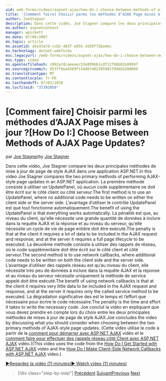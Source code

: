 ```yaml
---
uid: web-forms/videos/aspnet-ajax/how-do-i-choose-between-methods-of-ajax-page-updates
title: '[Comment faire] Choisir parmi les méthodes d’AJAX Page mises à jour ? | Microsoft Docs'
author: JoeStagner
description: Dans cette vidéo, Joe Stagner compare les deux principales méthodes de mise à jour de page de style AJAX dans une application ASP.NET. La première méthode consiste à utiliser un Upd...
ms.author: aspnetcontent
manager: wpickett
ms.date: 07/09/2007
ms.topic: article
ms.assetid: a5e33a7d-ccb2-483f-a955-3d39f72ba4ec
ms.technology: dotnet-webforms
msc.legacyurl: /web-forms/videos/aspnet-ajax/how-do-i-choose-between-methods-of-ajax-page-updates
msc.type: video
ms.openlocfilehash: c092a7dcaeeeec53e899bb1cdf12f9bb02a99597
ms.sourcegitcommit: 953ff9ea4369f154d6fd0239599279ddd3280009
ms.translationtype: MT
ms.contentlocale: fr-FR
ms.lasthandoff: 07/03/2018
ms.locfileid: "37392050"
---
```

<a name="how-do-i-choose-between-methods-of-ajax-page-updates"></a><span data-ttu-id="d92dc-105">[Comment faire] Choisir parmi les méthodes d’AJAX Page mises à jour ?</span><span class="sxs-lookup"><span data-stu-id="d92dc-105">[How Do I:] Choose Between Methods of AJAX Page Updates?</span></span>
====================
<span data-ttu-id="d92dc-106">par [Joe Stagner](https://github.com/JoeStagner)</span><span class="sxs-lookup"><span data-stu-id="d92dc-106">by [Joe Stagner](https://github.com/JoeStagner)</span></span>

<span data-ttu-id="d92dc-107">Dans cette vidéo, Joe Stagner compare les deux principales méthodes de mise à jour de page de style AJAX dans une application ASP.NET.</span><span class="sxs-lookup"><span data-stu-id="d92dc-107">In this video Joe Stagner compares the two primary methods of performing AJAX-style page updates in an ASP.NET application.</span></span> <span data-ttu-id="d92dc-108">La première méthode consiste à utiliser un UpdatePanel, où aucun code supplémentaire ne doit être écrit sur le côté client ou côté serveur.</span><span class="sxs-lookup"><span data-stu-id="d92dc-108">The first method is to use an UpdatePanel, where no additional code needs to be written on either the client side or the server side.</span></span> <span data-ttu-id="d92dc-109">L’avantage d’utiliser le contrôle UpdatePanel est que tout fonctionne automatiquement.</span><span class="sxs-lookup"><span data-stu-id="d92dc-109">The benefit of using the UpdatePanel is that everything works automatically.</span></span> <span data-ttu-id="d92dc-110">La pénalité est que, au niveau du client, qu'elle nécessite une grande quantité de données à inclure dans la requête AJAX et la réponse et au niveau du serveur, qu'elle nécessite un cycle de vie de page entière doit être exécuté.</span><span class="sxs-lookup"><span data-stu-id="d92dc-110">The penalty is that at the client it requires a lot of data to be included in the AJAX request and response, and at the server it requires a full page lifecycle to be executed.</span></span> <span data-ttu-id="d92dc-111">La deuxième méthode consiste à utiliser des rappels de réseau, où le code supplémentaire doit être écrit sur le côté client et côté serveur.</span><span class="sxs-lookup"><span data-stu-id="d92dc-111">The second method is to use network callbacks, where additional code needs to be written on both the client side and the server side.</span></span> <span data-ttu-id="d92dc-112">L’avantage d’utiliser des rappels réseau est qu’au niveau du client, elle nécessite très peu de données à inclure dans la requête AJAX et la réponse et au niveau du serveur nécessite uniquement la méthode de service appelé doit être exécuté.</span><span class="sxs-lookup"><span data-stu-id="d92dc-112">The benefit of using network callbacks is that at the client it requires very little data to be included in the AJAX request and response, and at the server it requires only the called service method to be executed.</span></span> <span data-ttu-id="d92dc-113">La dégradation significative des est le temps et l’effort que nécessaire pour écrire le code nécessaire.</span><span class="sxs-lookup"><span data-stu-id="d92dc-113">The penality is the time and effort it takes to write the necessary code.</span></span> <span data-ttu-id="d92dc-114">Joe conclut la vidéo en expliquant que vous devez prendre en compte lors du choix entre les deux principales méthodes de mises à jour de page de style AJAX.</span><span class="sxs-lookup"><span data-stu-id="d92dc-114">Joe concludes the video by discussing what you should consider when choosing between the two primary methods of AJAX-style page updates.</span></span> <span data-ttu-id="d92dc-115">(Cette vidéo utilise le code à partir de la [comment pour démarrer avec ASP.NET AJAX](how-do-i-get-started-with-aspnet-ajax.md) vidéo et le [comment faire pour effectuer des rappels réseau côté Client avec ASP.NET AJAX](how-do-i-make-client-side-network-callbacks-with-aspnet-ajax.md) vidéo.)</span><span class="sxs-lookup"><span data-stu-id="d92dc-115">(This video uses the code from the [How Do I Get Started with ASP.NET AJAX](how-do-i-get-started-with-aspnet-ajax.md) video and the [How Do I Make Client-Side Network Callbacks with ASP.NET AJAX](how-do-i-make-client-side-network-callbacks-with-aspnet-ajax.md) video.)</span></span>

[<span data-ttu-id="d92dc-116">&#9654;Regardez la vidéo (11 minutes)</span><span class="sxs-lookup"><span data-stu-id="d92dc-116">&#9654; Watch video (11 minutes)</span></span>](https://channel9.msdn.com/Blogs/ASP-NET-Site-Videos/how-do-i-choose-between-methods-of-ajax-page-updates)

> [!div class="step-by-step"]
> <span data-ttu-id="d92dc-117">[Précédent](how-do-i-update-multiple-regions-of-a-page-with-aspnet-ajax.md)
> [Suivant](how-do-i-use-other-javascript-user-interface-libraries-with-aspnet-ajax.md)</span><span class="sxs-lookup"><span data-stu-id="d92dc-117">[Previous](how-do-i-update-multiple-regions-of-a-page-with-aspnet-ajax.md)
[Next](how-do-i-use-other-javascript-user-interface-libraries-with-aspnet-ajax.md)</span></span>
